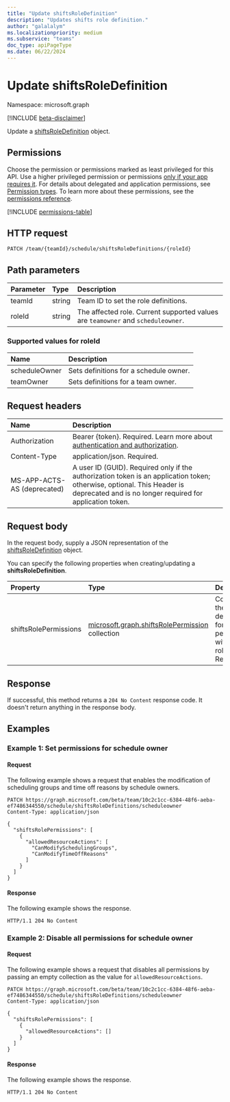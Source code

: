 ```yaml
---
title: "Update shiftsRoleDefinition"
description: "Updates shifts role definition."
author: "galalalym"
ms.localizationpriority: medium
ms.subservice: "teams"
doc_type: apiPageType
ms.date: 06/22/2024
---
```


# Update shiftsRoleDefinition

Namespace: microsoft.graph

[!INCLUDE [beta-disclaimer](../../includes/beta-disclaimer.md)]

Update a [shiftsRoleDefinition](../resources/shiftsroledefinition.md) object.

## Permissions

Choose the permission or permissions marked as least privileged for this API. Use a higher privileged permission or permissions [only if your app requires it](/graph/permissions-overview#best-practices-for-using-microsoft-graph-permissions). For details about delegated and application permissions, see [Permission types](/graph/permissions-overview#permission-types). To learn more about these permissions, see the [permissions reference](/graph/permissions-reference).

<!-- {
  "blockType": "permissions",
  "name": "shiftsroledefinition-update-permissions"
}
-->
[!INCLUDE [permissions-table](../includes/permissions/shiftsroledefinition-update-permissions.md)]

## HTTP request

<!-- {
  "blockType": "ignored"
}
-->
``` http
PATCH /team/{teamId}/schedule/shiftsRoleDefinitions/{roleId}
```

## Path parameters
|Parameter|Type|Description|
|:---|:---|:---|
|teamId|string|Team ID to set the role definitions.|
|roleId|string|The affected role. Current supported values are `teamowner` and `scheduleowner`.|

### Supported values for roleId
|Name|Description|
|:---|:---|
|scheduleOwner|Sets definitions for a schedule owner.|
|teamOwner|Sets definitions for a team owner.|

## Request headers

|Name|Description|
|:---|:---|
|Authorization|Bearer {token}. Required. Learn more about [authentication and authorization](/graph/auth/auth-concepts).|
|Content-Type|application/json. Required.|
| MS-APP-ACTS-AS (deprecated) | A user ID (GUID). Required only if the authorization token is an application token; otherwise, optional. This Header is deprecated and is no longer required for application token.|

## Request body

In the request body, supply a JSON representation of the [shiftsRoleDefinition](../resources/shiftsroledefinition.md) object.

You can specify the following properties when creating/updating a **shiftsRoleDefinition**.

|Property|Type|Description|
|:---|:---|:---|
|shiftsRolePermissions|[microsoft.graph.shiftsRolePermission](../resources/shiftsrolepermission.md) collection|Contains the definition for role permissions within a role. Required.|



## Response

If successful, this method returns a `204 No Content` response code. It doesn't return anything in the response body.

## Examples

### Example 1: Set permissions for schedule owner

#### Request

The following example shows a request that enables the modification of scheduling groups and time off reasons by schedule owners.
<!-- {
  "blockType": "request",
  "name": "patch-shiftsRoleDefinitions-example"
}
-->
``` http
PATCH https://graph.microsoft.com/beta/team/10c2c1cc-6384-48f6-aeba-ef7486344550/schedule/shiftsRoleDefinitions/scheduleowner
Content-Type: application/json

{
  "shiftsRolePermissions": [
    {
      "allowedResourceActions": [
        "CanModifySchedulingGroups",
        "CanModifyTimeOffReasons"
      ]
    }
  ]
}
```

#### Response

The following example shows the response.

<!-- {
  "blockType": "response",
  "truncated": false
}
-->
``` http
HTTP/1.1 204 No Content
```

### Example 2: Disable all permissions for schedule owner

#### Request

The following example shows a request that disables all permissions by passing an empty collection as the value for `allowedResourceActions`.
<!-- {
  "blockType": "request",
  "name": "patch-shiftsRoleDefinitions-example2"
}
-->
``` http
PATCH https://graph.microsoft.com/beta/team/10c2c1cc-6384-48f6-aeba-ef7486344550/schedule/shiftsRoleDefinitions/scheduleowner
Content-Type: application/json

{
  "shiftsRolePermissions": [
    {
      "allowedResourceActions": []
    }
  ]
}
```

#### Response

The following example shows the response.

<!-- {
  "blockType": "response",
  "truncated": false
}
-->
``` http
HTTP/1.1 204 No Content
```
